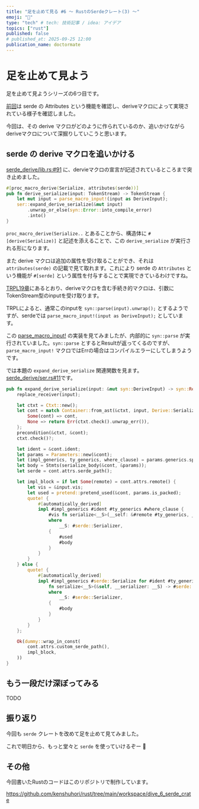 ```yaml
---
title: "足を止めて見る #6 〜 RustのSerdeクレート(3) 〜"
emoji: "🚶"
type: "tech" # tech: 技術記事 / idea: アイデア
topics: ["rust"]
published: false
# published_at: 2025-09-25 12:00
publication_name: doctormate
---
```


# 足を止めて見よう

足を止めて見ようシリーズの6つ目です。

[前回](https://zenn.dev/doctormate/articles/dive_5_serde_crate)は serde の Attributes という機能を確認し、deriveマクロによって実現されている様子を確認しました。

今回は、その derive マクロがどのように作られているのか、追いかけながらderiveマクロについて深掘りしていこうと思います。

## serde の derive マクロを追いかける

[serde_derive/lib.rs:#91](https://docs.rs/serde_derive/latest/src/serde_derive/lib.rs.html#91) に、dervieマクロの宣言が記述されているところまで突き止めました。

```rust
#[proc_macro_derive(Serialize, attributes(serde))]
pub fn derive_serialize(input: TokenStream) -> TokenStream {
    let mut input = parse_macro_input!(input as DeriveInput);
    ser::expand_derive_serialize(&mut input)
        .unwrap_or_else(syn::Error::into_compile_error)
        .into()
}
```

`proc_macro_derive(Serialize..` とあることから、構造体に `#[derive(Serialize)]` と記述を添えることで、この `derive_serialize` が実行される形になります。

また derive マクロは追加の属性を受け取ることができ、それは `attributes(serde)` の記載で見て取れます。これにより serde の `Attributes` という機能が `#[serde]` という属性を付与することで実現できているわけですね。

[TRPL19章](https://doc.rust-jp.rs/book-ja/ch19-06-macros.html)にあるとおり、deriveマクロを含む手続き的マクロは、引数にTokenStream型のinputを受け取ります。

TRPLによると、通常このinputを `syn::parse(input).unwrap();` とするようですが、serdeでは `parse_macro_input!(input as DeriveInput);` としています。

この [parse_macro_input!](https://docs.rs/syn/2.0.104/src/syn/parse_macro_input.rs.html#108-128) の実装を見てみましたが、内部的に `syn::parse` が実行されていました。`syn::parse` とするとResultが返ってくるのですが、 `parse_macro_input!` マクロではErrの場合はコンパイルエラーにしてしまうようです。

では本題の `expand_derive_serialize` 関連関数を見ます。[serde_derive/ser.rs#11](https://docs.rs/serde_derive/latest/src/serde_derive/ser.rs.html#11-61)です。

```rust
pub fn expand_derive_serialize(input: &mut syn::DeriveInput) -> syn::Result<TokenStream> {
    replace_receiver(input);

    let ctxt = Ctxt::new();
    let cont = match Container::from_ast(&ctxt, input, Derive::Serialize) {
        Some(cont) => cont,
        None => return Err(ctxt.check().unwrap_err()),
    };
    precondition(&ctxt, &cont);
    ctxt.check()?;

    let ident = &cont.ident;
    let params = Parameters::new(&cont);
    let (impl_generics, ty_generics, where_clause) = params.generics.split_for_impl();
    let body = Stmts(serialize_body(&cont, &params));
    let serde = cont.attrs.serde_path();

    let impl_block = if let Some(remote) = cont.attrs.remote() {
        let vis = &input.vis;
        let used = pretend::pretend_used(&cont, params.is_packed);
        quote! {
            #[automatically_derived]
            impl #impl_generics #ident #ty_generics #where_clause {
                #vis fn serialize<__S>(__self: &#remote #ty_generics, __serializer: __S) -> #serde::__private::Result<__S::Ok, __S::Error>
                where
                    __S: #serde::Serializer,
                {
                    #used
                    #body
                }
            }
        }
    } else {
        quote! {
            #[automatically_derived]
            impl #impl_generics #serde::Serialize for #ident #ty_generics #where_clause {
                fn serialize<__S>(&self, __serializer: __S) -> #serde::__private::Result<__S::Ok, __S::Error>
                where
                    __S: #serde::Serializer,
                {
                    #body
                }
            }
        }
    };

    Ok(dummy::wrap_in_const(
        cont.attrs.custom_serde_path(),
        impl_block,
    ))
}
```



## もう一段だけ深ぼってみる

TODO

## 振り返り

今回も `serde` クレートを改めて足を止めて見てみました。

これで明日から、もっと堂々と `serde` を使っていけるぞー 🙌

## その他

今回書いたRustのコードはこのリポジトリで制作しています。

https://github.com/kenshuhori/rust/tree/main/workspace/dive_6_serde_crate

